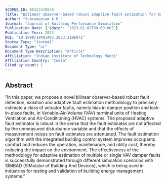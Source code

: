 ```yaml
---
SCOPUS_ID: 85152449570
Title: "Bilinear observer-based robust adaptive fault estimation for multizone building VAV terminal units"
Author: "Subramaniam A M."
Journal: "Journal of Building Performance Simulation"
Publication Date: {'$date': '2023-01-01T00:00:00Z'}
Publication Year: 2023
DOI: "10.1080/19401493.2023.2196971"
Source Type: "Journal"
Document Type: "ar"
Document Type Description: "Article"
Affiliation: "Indian Institute of Technology Mandi"
Affiliation Country: "India"
Cited by count: 1
---
```


## Abstract
"In this paper, we propose a novel bilinear observer-based robust fault detection, isolation and adaptive fault estimation methodology to precisely estimate a class of actuator faults, namely bias in damper position and lock-in-place faults, in Variable-Air-Volume (VAV) terminal units of Heating Ventilation and Air-Conditioning (HVAC) systems. The proposed adaptive fault estimator is robust in the sense that the fault estimates are not affected by the unmeasured disturbance variable and that the effects of measurement noises on fault estimates are attenuated. The fault estimation algorithm with the integrated building control system improves occupants comfort and reduces the operation, maintenance, and utility cost, thereby reducing the impact on the environment. The effectiveness of the methodology for adaptive estimation of multiple or single VAV damper faults is successfully demonstrated through different simulation scenarios with SIMBAD (SIMulator of Building And Devices), which is being used in industries for testing and validation of building energy management systems."
